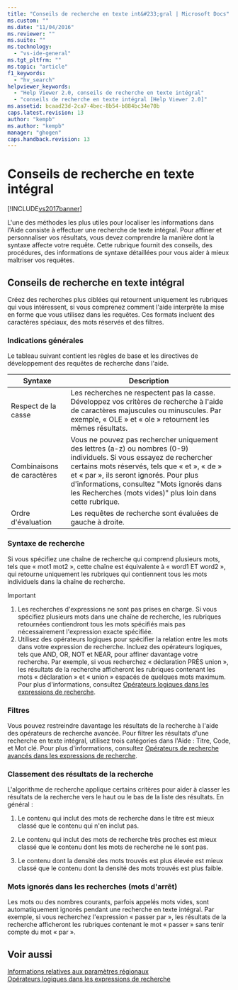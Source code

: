 ```yaml
---
title: "Conseils de recherche en texte int&#233;gral | Microsoft Docs"
ms.custom: ""
ms.date: "11/04/2016"
ms.reviewer: ""
ms.suite: ""
ms.technology: 
  - "vs-ide-general"
ms.tgt_pltfrm: ""
ms.topic: "article"
f1_keywords: 
  - "hv_search"
helpviewer_keywords: 
  - "Help Viewer 2.0, conseils de recherche en texte intégral"
  - "conseils de recherche en texte intégral [Help Viewer 2.0]"
ms.assetid: bcaad23d-2ca7-4bec-8b54-b884bc34e70b
caps.latest.revision: 13
author: "kempb"
ms.author: "kempb"
manager: "ghogen"
caps.handback.revision: 13
---
```

# Conseils de recherche en texte int&#233;gral
[!INCLUDE[vs2017banner](../code-quality/includes/vs2017banner.md)]

L'une des méthodes les plus utiles pour localiser les informations dans l'Aide consiste à effectuer une recherche de texte intégral.  Pour affiner et personnaliser vos résultats, vous devez comprendre la manière dont la syntaxe affecte votre requête.  Cette rubrique fournit des conseils, des procédures, des informations de syntaxe détaillées pour vous aider à mieux maîtriser vos requêtes.  
  
## Conseils de recherche en texte intégral  
 Créez des recherches plus ciblées qui retournent uniquement les rubriques qui vous intéressent, si vous comprenez comment l'aide interprète la mise en forme que vous utilisez dans les requêtes.  Ces formats incluent des caractères spéciaux, des mots réservés et des filtres.  
  
### Indications générales  
 Le tableau suivant contient les règles de base et les directives de développement des requêtes de recherche dans l'aide.  
  
|Syntaxe|Description|  
|-------------|-----------------|  
|Respect de la casse|Les recherches ne respectent pas la casse.  Développez vos critères de recherche à l'aide de caractères majuscules ou minuscules.  Par exemple, « OLE » et « ole » retournent les mêmes résultats.|  
|Combinaisons de caractères|Vous ne pouvez pas rechercher uniquement des lettres \(a\-z\) ou nombres \(0\-9\) individuels.  Si vous essayez de rechercher certains mots réservés, tels que « et », « de » et « par », ils seront ignorés.  Pour plus d'informations, consultez "Mots ignorés dans les Recherches \(mots vides\)" plus loin dans cette rubrique.|  
|Ordre d'évaluation|Les requêtes de recherche sont évaluées de gauche à droite.|  
  
### Syntaxe de recherche  
 Si vous spécifiez une chaîne de recherche qui comprend plusieurs mots, tels que « mot1 mot2 », cette chaîne est équivalente à « word1 ET word2 », qui retourne uniquement les rubriques qui contiennent tous les mots individuels dans la chaîne de recherche.  
  
> [!IMPORTANT]
>  1.  Les recherches d'expressions ne sont pas prises en charge.  Si vous spécifiez plusieurs mots dans une chaîne de recherche, les rubriques retournées contiendront tous les mots spécifiés mais pas nécessairement l'expression exacte spécifiée.  
> 2.  Utilisez des opérateurs logiques pour spécifier la relation entre les mots dans votre expression de recherche.  Incluez des opérateurs logiques, tels que AND, OR, NOT et NEAR, pour affiner davantage votre recherche.  Par exemple, si vous recherchez « déclaration PRÈS union », les résultats de la recherche afficheront les rubriques contenant les mots « déclaration » et « union » espacés de quelques mots maximum.  Pour plus d'informations, consultez [Opérateurs logiques dans les expressions de recherche](../ide/logical-operators-in-search-expressions.md).  
  
### Filtres  
 Vous pouvez restreindre davantage les résultats de la recherche à l'aide des opérateurs de recherche avancée.  Pour filtrer les résultats d'une recherche en texte intégral, utilisez trois catégories dans l'Aide : Titre, Code, et Mot clé.  Pour plus d'informations, consultez [Opérateurs de recherche avancés dans les expressions de recherche](../ide/advanced-search-operators-in-search-expressions.md).  
  
### Classement des résultats de la recherche  
 L'algorithme de recherche applique certains critères pour aider à classer les résultats de la recherche vers le haut ou le bas de la liste des résultats.  En général :  
  
1.  Le contenu qui inclut des mots de recherche dans le titre est mieux classé que le contenu qui n'en inclut pas.  
  
2.  Le contenu qui inclut des mots de recherche très proches est mieux classé que le contenu dont les mots de recherche ne le sont pas.  
  
3.  Le contenu dont la densité des mots trouvés est plus élevée est mieux classé que le contenu dont la densité des mots trouvés est plus faible.  
  
### Mots ignorés dans les recherches \(mots d'arrêt\)  
 Les mots ou des nombres courants, parfois appelés mots vides, sont automatiquement ignorés pendant une recherche en texte intégral.  Par exemple, si vous recherchez l'expression « passer par », les résultats de la recherche afficheront les rubriques contenant le mot « passer » sans tenir compte du mot « par ».  
  
## Voir aussi  
 [Informations relatives aux paramètres régionaux](../ide/locate-information.md)   
 [Opérateurs logiques dans les expressions de recherche](../ide/logical-operators-in-search-expressions.md)